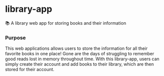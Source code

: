 # library-app
📚 A library web app for storing books and their information

### Purpose
This web applications allows users to store the information for all their favorite books in one place! Gone are the days
of struggling to remember good reads lost in memory throughout time. With this library-app, users can simply create their
account and add books to their library, which are then stored for their account.
